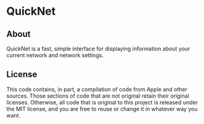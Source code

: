 # QuickNet

## About
QuickNet is a fast, simple interface for displaying information about your current network and network settings.

## License
This code contains, in part, a compilation of code from Apple and other sources. Those sections of code that are not original retain their original licenses. Otherwise, all code that is original to this project is released under the MIT license, and you are free to reuse or change it in whatever way you want.
